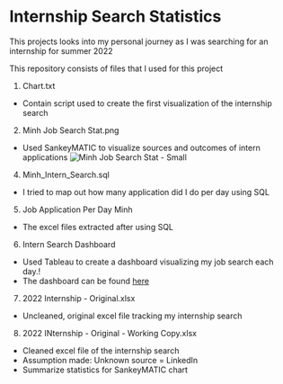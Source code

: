 # Internship Search Statistics
This projects looks into my personal journey as I was searching for an internship for summer 2022


This repository consists of files that I used for this project
1. Chart.txt
- Contain script used to create the first visualization of the internship search
2. Minh Job Search Stat.png
- Used SankeyMATIC to visualize sources and outcomes of intern applications
![Minh Job Search Stat - Small](https://user-images.githubusercontent.com/70278752/157538684-812b7f60-0fa8-40f4-ba1c-8eed56d5694e.png)
4. Minh_Intern_Search.sql
- I tried to map out how many application did I do per day using SQL
5. Job Application Per Day Minh
- The excel files extracted after using SQL
6. Intern Search Dashboard
- Used Tableau to create a dashboard visualizing my job search each day.!
- The dashboard can be found [here](https://public.tableau.com/app/profile/minh.le4374/viz/InternshipSearchStatistics/Dashboard1?publish=yes)
7. 2022 Internship - Original.xlsx
- Uncleaned, original excel file tracking my internship search
8. 2022 INternship - Original - Working Copy.xlsx
- Cleaned excel file of the internship search
- Assumption made: Unknown source = LinkedIn
- Summarize statistics for SankeyMATIC chart

